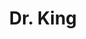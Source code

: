 ---
pid: LS128
title: Dr. King
location_transcription: Art Museum
zipcode: '19027'
outside_phl: 'Elkins Park PA '
neighborhood: Elkins Park
age: '7'
age_range: 6-13
instagram: 
image_file_name: LS_128.jpg
proposal_transcription: |-
  the at mysoim
  and Docktrmorten
topic: African Americans,Figure,History
topic_summary: 0, 0, 0
type: Sculpture Statue
keywords_other: martin luther king, art museum
credit: Raha
image_labels: 
twitter: 
facebook: 
permalink: "/monuments/ls128/"
layout: item-page
---